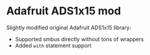 Adafruit ADS1x15 mod
====================

Slightly modified original Adafruit ADS1x15 library:

* Supported smbus directly without tons of wrappers
* Added `with` statement support
